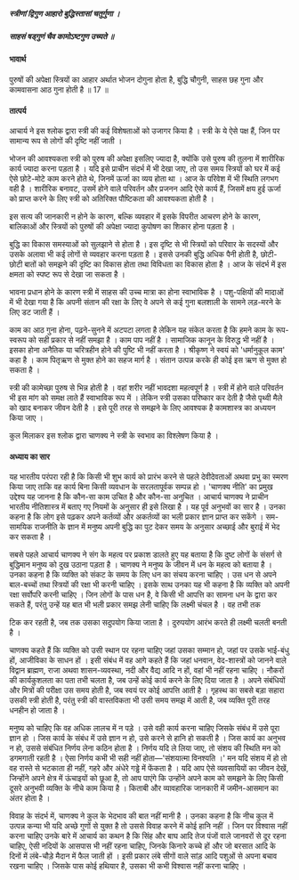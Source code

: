 ##### स्त्रीणां द्विगुण आहारो बुद्धिस्तासां चतुर्गुणा ।
##### साहसं षड्गुणं चैव कामोऽष्टगुण उच्यते ॥

#### भावार्थ

पुरुषों की अपेक्षा स्त्रियों का आहार अर्थात भोजन दोगुना होता है, बुद्धि चौगुनी, साहस छह गुना और कामवासना आठ गुना होती है ॥ 17 ॥

#### तात्पर्य

आचार्य ने इस श्लोक द्वारा स्त्री की कई विशेषताओं को उजागर किया है । स्त्री के ये ऐसे पक्ष हैं, जिन पर सामान्य रूप से लोगों की दृष्टि नहीं जाती ।

भोजन की आवश्यकता स्त्री को पुरुष की अपेक्षा इसलिए ज्यादा है, क्योंकि उसे पुरुष की तुलना में शारीरिक कार्य ज्यादा करना पड़ता है । यदि इसे प्राचीन संदर्भ में भी देखा जाए, तो उस समय स्त्रियों को घर में कई ऐसे छोटे-मोटे काम करने होते थे, जिनमें ऊर्जा का व्यय होता था । आज के परिवेश में भी स्थिति लगभग वही है । शारीरिक बनावट, उसमें होने वाले परिवर्तन और प्रजनन आदि ऐसे कार्य हैं, जिसमें क्षय हुई ऊर्जा को प्राप्त करने के लिए स्त्री को अतिरिक्त पौष्टिकता की आवश्यकता होती है ।

इस सत्य की जानकारी न होने के कारण, बल्कि व्यवहार में इसके विपरीत आचरण होने के कारण, बालिकाओं और स्त्रियों को पुरुषों की अपेक्षा ज्यादा कुपोषण का शिकार होना पड़ता है ।

बुद्धि का विकास समस्याओं को सुलझाने से होता है । इस दृष्टि से भी स्त्रियों को परिवार के सदस्यों और उसके अलावा भी कई लोगों से व्यवहार करना पड़ता है । इससे उनकी बुद्धि अधिक पैनी होती है, छोटी-छोटी बातों को समझने की दृष्टि का विकास होता तथा विविधता का विकास होता है । आज के संदर्भ में इस क्षमता को स्पष्ट रूप से देखा जा सकता है ।

भावना प्रधान होने के कारण स्त्री में साहस की उच्च मात्रा का होना स्वाभाविक है । पशु-पक्षियों की मादाओं में भी देखा गया है कि अपनी संतान की रक्षा के लिए वे अपने से कई गुना बलशाली के सामने लड़-मरने के लिए डट जाती हैं ।

काम का आठ गुना होना, पढ़ने-सुनने में अटपटा लगता है लेकिन यह संकेत करता है कि हमने काम के रूप-स्वरूप को सही प्रकार से नहीं समझा है । काम पाप नहीं है । सामाजिक कानून के विरुद्ध भी नहीं है । इसका होना अनैतिक या चरित्रहीन होने की पुष्टि भी नहीं करता है । श्रीकृष्ण ने स्वयं को 'धर्मानुकूल काम' कहा है । काम पितृऋण से मुक्त होने का सहज मार्ग है । संतान उत्पन्न करके ही कोई इस ऋण से मुक्त हो सकता है ।

स्त्री की कामेच्छा पुरुष से भिन्न होती है । वहां शरीर नहीं भावदशा महत्वपूर्ण है । स्त्री में होने वाले परिवर्तन भी इस मांग को समक्ष लाते हैं स्वाभाविक रूप में । लेकिन स्त्री उसका परिष्कार कर देती है जैसे पृथ्वी मैले को खाद बनाकर जीवन देती है । इसे पूरी तरह से समझने के लिए आवश्यक है कामशास्त्र का अध्ययन किया जाए ।

कुल मिलाकर इस श्लोक द्वारा चाणक्य ने स्त्री के स्वभाव का विश्लेषण किया है ।

#### अध्याय का सार

यह भारतीय परंपरा रही है कि किसी भी शुभ कार्य को प्रारंभ करने से पहले देवीदेवताओं अथवा प्रभु का स्मरण किया जाए ताकि वह कार्य बिना किसी व्यवधान के सरलतापूर्वक सम्पन्न हो । 'चाणक्य नीति' का प्रमुख उद्देश्य यह जानना है कि कौन-सा काम उचित है और कौन-सा अनुचित । आचार्य चाणक्य ने प्राचीन भारतीय नीतिशास्त्र में बताए गए नियमों के अनुसार ही इसे लिखा है । यह पूर्व अनुभवों का सार है । उनका कहना है कि लोग इसे पढ़कर अपने कर्तव्यों और अकर्तव्यों का भली प्रकार ज्ञान प्राप्त कर सकेंगे । सम-सामयिक राजनीति के ज्ञान में मनुष्य अपनी बुद्धि का पुट देकर समय के अनुसार अच्छाई और बुराई में भेद कर सकता है ।

सबसे पहले आचार्य चाणक्य ने संग के महत्व पर प्रकाश डालते हुए यह बताया है कि दुष्ट लोगों के संसर्ग से बुद्धिमान मनुष्य को दुख उठाना पड़ता है । चाणक्य ने मनुष्य के जीवन में धन के महत्व को बताया है । उनका कहना है कि व्यक्ति को संकट के समय के लिए धन का संचय करना चाहिए । उस धन से अपने बाल-बच्चों तथा स्त्रियों की रक्षा भी करनी चाहिए । इसके साथ उनका यह भी कहना है कि व्यक्ति को अपनी रक्षा सर्वोपरि करनी चाहिए । जिन लोगों के पास धन है, वे किसी भी आपत्ति का सामना धन के द्वारा कर सकते हैं, परंतु उन्हें यह बात भी भली प्रकार समझ लेनी चाहिए कि लक्ष्मी चंचल है । वह तभी तक

टिक कर रहती है, जब तक उसका सदुपयोग किया जाता है । दुरुपयोग आरंभ करते ही लक्ष्मी चलती बनती है ।

चाणक्य कहते हैं कि व्यक्ति को उसी स्थान पर रहना चाहिए जहां उसका सम्मान हो, जहां पर उसके भाई-बंधु हों, आजीविका के साधन हों । इसी संबंध में वह आगे कहते हैं कि जहां धनवान, वेद-शास्त्रों को जानने वाले विद्वान ब्राह्मण, राजा अथवा शासन-व्यवस्था, नदी और वैद्य आदि न हों, वहां भी नहीं रहना चाहिए । नौकरों की कार्यकुशलता का पता तभी चलता है, जब उन्हें कोई कार्य करने के लिए दिया जाता है । अपने संबंधियों और मित्रों की परीक्षा उस समय होती है, जब स्वयं पर कोई आपत्ति आती है । गृहस्थ का सबसे बड़ा सहारा उसकी स्त्री होती है, परंतु स्त्री की वास्तविकता भी उसी समय समझ में आती है, जब व्यक्ति पूरी तरह धनहीन हो जाता है ।

मनुष्य को चाहिए कि वह अधिक लालच में न पड़े । उसे वही कार्य करना चाहिए जिसके संबंध में उसे पूरा ज्ञान हो । जिस कार्य के संबंध में उसे ज्ञान न हो, उसे करने से हानि हो सकती है । जिस कार्य का अनुभव न हो, उससे संबंधित निर्णय लेना कठिन होता है । निर्णय यदि ले लिया जाए, तो संशय की स्थिति मन को डगमगाती रहती है । ऐसा निर्णय कभी भी सही नहीं होता—'संशयात्मा विनश्यति ।' मन यदि संशय में हो तो वह रास्ते से भटकाता ही नहीं, गहरे और अंधेरे गड्ढे में फेंकता है । यदि आप ऐसे व्यवसायियों का जीवन देखें, जिन्होंने अपने क्षेत्र में ऊंचाइयों को छूआ है, तो आप पाएंगे कि उन्होंने अपने काम को समझने के लिए किसी दूसरे अनुभवी व्यक्ति के नीचे काम किया है । किताबी और व्यावहारिक जानकारी में जमीन-आसमान का अंतर होता है ।

विवाह के संदर्भ में, चाणक्य ने कुल के भेदभाव की बात नहीं मानी है । उनका कहना है कि नीच कुल में उत्पन्न कन्या भी यदि अच्छे गुणों से युक्त है तो उससे विवाह करने में कोई हानि नहीं । जिन पर विश्वास नहीं करना चाहिए उनके बारे में आचार्य का कथन है कि सिंह और बाघ आदि तेज पंजों वाले जानवरों से दूर रहना चाहिए, ऐसी नदियों के आसपास भी नहीं रहना चाहिए, जिनके किनारे कच्चे हों और जो बरसात आदि के दिनों में लंबे-चौड़े मैदान में फैल जाती हों । इसी प्रकार लंबे सीगों वाले सांड़ आदि पशुओं से अपना बचाव रखना चाहिए । जिसके पास कोई हथियार है, उसका भी कभी विश्वास नहीं करना चाहिए ।